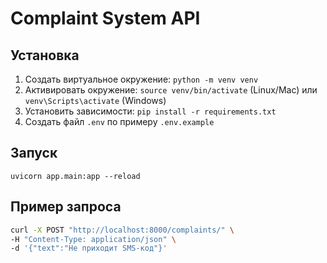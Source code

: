 # Complaint System API

## Установка
1. Создать виртуальное окружение: `python -m venv venv`
2. Активировать окружение: `source venv/bin/activate` (Linux/Mac) или `venv\Scripts\activate` (Windows)
3. Установить зависимости: `pip install -r requirements.txt`
4. Создать файл `.env` по примеру `.env.example`

## Запуск
`uvicorn app.main:app --reload`

## Пример запроса
```bash
curl -X POST "http://localhost:8000/complaints/" \
-H "Content-Type: application/json" \
-d '{"text":"Не приходит SMS-код"}'
